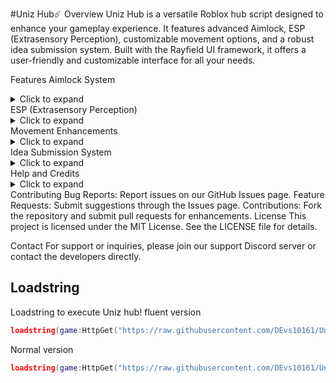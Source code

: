 


#Uniz Hub☄️
Overview
Uniz Hub is a versatile Roblox hub script designed to enhance your gameplay experience. It features advanced Aimlock, ESP (Extrasensory Perception), customizable movement options, and a robust idea submission system. Built with the Rayfield UI framework, it offers a user-friendly and customizable interface for all your needs.

Features
Aimlock System
<details> <summary>Click to expand</summary> - **Target Part Selection:** Lock onto specific parts of the target (Head, Torso, Legs). - **Field of View (FOV) Adjustment:** Set the detection area for aimlock. - **Prediction Adjustment:** Adjust prediction settings for moving targets. - **Team Check:** Option to exclude teammates from targeting. </details>
ESP (Extrasensory Perception)
<details> <summary>Click to expand</summary> - **Enable/Disable ESP:** Toggle ESP functionality as needed. - **Color Customization:** Choose colors for ESP fill and outline. - **Shape Options:** Select between Box, Outline, or Highlight for ESP shapes. </details>
Movement Enhancements
<details> <summary>Click to expand</summary> - **Fly Mode:** Enable and customize fly speed. - **Jump Height:** Adjust jump height for better mobility. - **Walk Speed:** Modify walking speed according to your preference. </details>
Idea Submission System
<details> <summary>Click to expand</summary> - **Title and Description Input:** Enter and format ideas using a rich text editor. - **Category Selection:** Categorize ideas into Gameplay, UI/UX, Performance, Bugs, or Other. - **Rating System:** Rate your idea from 1 to 5 stars. - **File Attachment:** Attach files or screenshots to submissions. - **Preview and Submit:** Preview your idea before submitting with a confirmation prompt. - **Discord Integration:** Submit ideas via a Discord webhook for easy tracking and review. </details>
Help and Credits
<details> <summary>Click to expand</summary> - **In-Game Help:** Access guidance on using the various features of Uniz Hub. - **Credits Tab:** View acknowledgments and credits for contributors and tools used. </details>
Contributing
Bug Reports: Report issues on our GitHub Issues page.
Feature Requests: Submit suggestions through the Issues page.
Contributions: Fork the repository and submit pull requests for enhancements.
License
This project is licensed under the MIT License. See the LICENSE file for details.

Contact
For support or inquiries, please join our support Discord server or contact the developers directly.


  ## Loadstring

Loadstring to execute Uniz hub! fluent version 
```lua
loadstring(game:HttpGet("https://raw.githubusercontent.com/DEvs10161/Uniz-Hub-project-/main/Main2",true))()
```
Normal version 
```lua
loadstring(game:HttpGet("https://raw.githubusercontent.com/DEvs10161/Uniz-Hub-project-/main/Main",true))()
```
